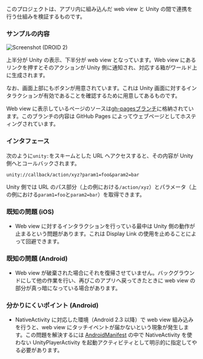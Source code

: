 このプロジェクトは、アプリ内に組み込んだ web view と Unity の間で連携を行う仕組みを検証するものです。

### サンプルの内容

![Screenshot (DROID 2)](https://github.com/downloads/keijiro/unity-webview-integration/iPhone4.png)

上半分が Unity の表示、下半分が web view となっています。Web view にあるリンクを押すとそのアクションが Unity 側に通知され、対応する箱がワールド上に生成されます。

なお、画面上部にもボタンが用意されています。これは Unity 画面に対するインタラクションが有効であることを確認するために用意してあるものです。

Web view に表示しているページのソースは[gh-pagesブランチ](https://github.com/keijiro/unity-webview-integration/tree/gh-pages)に格納されています。このブランチの内容は GitHub Pages によってウェブページとしてホスティングされています。

### インタフェース

次のように`unity:`をスキームとした URL へアクセスすると、その内容が Unity 側へとコールバックされます。

    unity://callback/action/xyz?param1=foo&param2=bar

Unity 側では URL のパス部分（上の例における`/action/xyz`）とパラメータ（上の例における`param1=foo`と`param2=bar`）を取得できます。

### 既知の問題 (iOS)

- Web view に対するインタラクションを行っている最中は Unity 側の動作が止まるという問題があります。これは Display Link の使用を止めることによって回避できます。

### 既知の問題 (Android)

- Web view が破棄された場合にそれを復帰させていません。バックグラウンドにして他の作業を行い、再びこのアプリへ戻ってきたときに web view の部分が真っ暗になっている場合があります。

### 分かりにくいポイント (Android)

- NativeActivity に対応した環境（Android 2.3 以降）で web view 組み込みを行うと、web view にタッチイベントが届かないという現象が発生します。この問題を解決するには [AndroidManifest](https://github.com/keijiro/unity-webview-integration/blob/master/unity/Assets/Plugins/Android/AndroidManifest.xml) の中で NativeActivity を使わない UnityPlayerActivity を起動アクティビティとして明示的に指定してやる必要があります。

